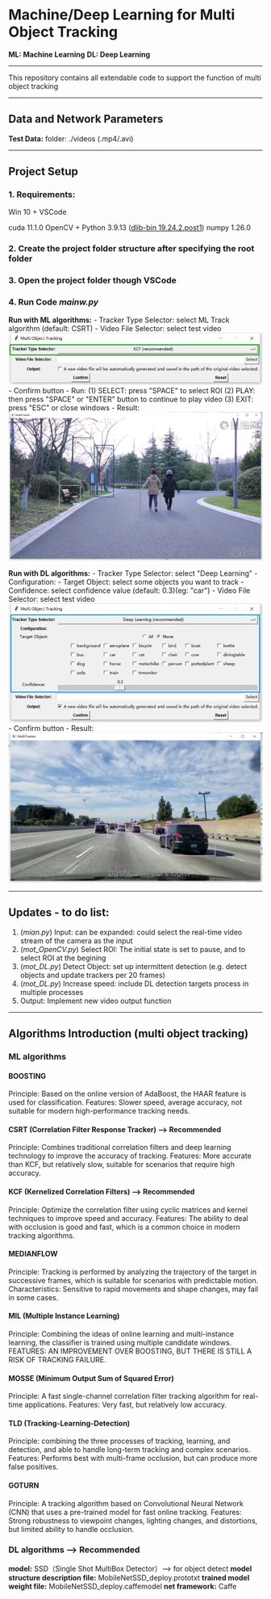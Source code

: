 # Machine/Deep Learning for Multi Object Tracking

**ML: Machine Learning**
**DL: Deep Learning**

---

This repository contains all extendable code to support the function of multi object tracking

---

## Data and Network Parameters
**Test Data:** folder: ./videos (.mp4/.avi)

---

## Project Setup
### 1. Requirements:
Win 10 + VSCode

cuda 11.1.0
OpenCV + Python 3.9.13
([dlib-bin 19.24.2.post1](https://files.pythonhosted.org/packages/b5/87/8b8c506e018c3e6b152bf7080401f84c36e3e28d36982024e5754668e003/dlib_bin-19.24.2.post1-cp39-cp39-win_amd64.whl))
numpy 1.26.0

### 2. Create the project folder structure after specifying the root folder

### 3. Open the project folder though VSCode

### 4. Run Code *mainw.py*
**Run with ML algorithms:** 
    - Tracker Type Selector: select ML Track algorithm (default: CSRT)
    - Video File Selector: select test video
    ![mainw](./readme/01.png)
    - Confirm button
    - Run: 
        (1) SELECT:    press "SPACE" to select ROI
        (2) PLAY:      then press "SPACE" or "ENTER" button to continue to play video
        (3) EXIT:      press "ESC" or close windows
    - Result:
    ![result](./readme/03.png)

**Run with DL algorithms:**
    - Tracker Type Selector: select "Deep Learning"
    - Configuration: 
        - Target Object: select some objects you want to track
        - Confidence: select confidence value (default: 0.3)(eg: "car")
    - Video File Selector: select test video
    ![mainw](./readme/02.png)
    - Confirm button
    - Result:
    ![result](./readme/04.png)

---

## Updates - to do list:
1. (*mian.py*) Input: can be expanded: could select the real-time video stream of the camera as the input
2. (*mot_OpenCV.py*) Select ROI: The initial state is set to pause, and to select ROI at the begining
3. (*mot_DL.py*) Detect Object: set up intermittent detection (e.g. detect objects and update trackers per 20 frames)
4. (*mot_DL.py*) Increase speed: include DL detection targets process in multiple processes
5. Output: Implement new video output function

---

## Algorithms Introduction (multi object tracking)

### ML algorithms 

#### BOOSTING
Principle: Based on the online version of AdaBoost, the HAAR feature is used for classification.
Features: Slower speed, average accuracy, not suitable for modern high-performance tracking needs.

#### CSRT (Correlation Filter Response Tracker) --> Recommended
Principle: Combines traditional correlation filters and deep learning technology to improve the accuracy of tracking.
Features: More accurate than KCF, but relatively slow, suitable for scenarios that require high accuracy.

#### KCF (Kernelized Correlation Filters) --> Recommended
Principle: Optimize the correlation filter using cyclic matrices and kernel techniques to improve speed and accuracy.
Features: The ability to deal with occlusion is good and fast, which is a common choice in modern tracking algorithms.

#### MEDIANFLOW
Principle: Tracking is performed by analyzing the trajectory of the target in successive frames, which is suitable for scenarios with predictable motion.
Characteristics: Sensitive to rapid movements and shape changes, may fail in some cases.

#### MIL (Multiple Instance Learning)
Principle: Combining the ideas of online learning and multi-instance learning, the classifier is trained using multiple candidate windows.
FEATURES: AN IMPROVEMENT OVER BOOSTING, BUT THERE IS STILL A RISK OF TRACKING FAILURE.

#### MOSSE (Minimum Output Sum of Squared Error)
Principle: A fast single-channel correlation filter tracking algorithm for real-time applications.
Features: Very fast, but relatively low accuracy.

#### TLD (Tracking-Learning-Detection)
Principle: combining the three processes of tracking, learning, and detection, and able to handle long-term tracking and complex scenarios.
Features: Performs best with multi-frame occlusion, but can produce more false positives.

#### GOTURN
Principle: A tracking algorithm based on Convolutional Neural Network (CNN) that uses a pre-trained model for fast online tracking.
Features: Strong robustness to viewpoint changes, lighting changes, and distortions, but limited ability to handle occlusion.

### DL algorithms --> Recommended
**model:** SSD（Single Shot MultiBox Detector）--> for object detect
**model structure description file:** MobileNetSSD_deploy.prototxt
**trained model weight file:** MobileNetSSD_deploy.caffemodel
**net framework:** Caffe

